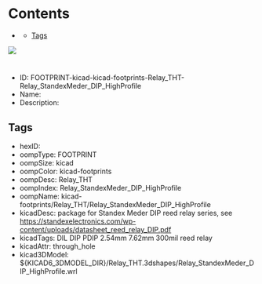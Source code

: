 



Contents
========

* [](#)
	* [Tags](#tags)
  
![][im]
# 

- ID: FOOTPRINT-kicad-kicad-footprints-Relay_THT-Relay_StandexMeder_DIP_HighProfile
- Name: 
- Description: 

## Tags

- hexID: 
- oompType: FOOTPRINT
- oompSize: kicad
- oompColor: kicad-footprints
- oompDesc: Relay_THT
- oompIndex: Relay_StandexMeder_DIP_HighProfile
- oompName: kicad-footprints/Relay_THT/Relay_StandexMeder_DIP_HighProfile
- kicadDesc: package for Standex Meder DIP reed relay series, see https://standexelectronics.com/wp-content/uploads/datasheet_reed_relay_DIP.pdf
- kicadTags: DIL DIP PDIP 2.54mm 7.62mm 300mil reed relay
- kicadAttr: through_hole
- kicad3DModel: ${KICAD6_3DMODEL_DIR}/Relay_THT.3dshapes/Relay_StandexMeder_DIP_HighProfile.wrl



[im]: image.png
